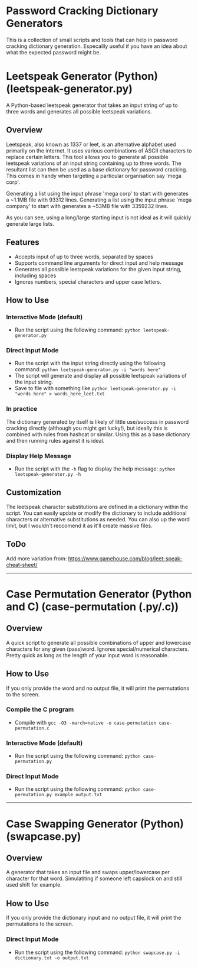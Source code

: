 # Password Cracking Dictionary Generators

This is a collection of small scripts and tools that can help in password cracking dictionary generation. Especailly useful if you have an idea about what the expected password might be.

# Leetspeak Generator (Python) (leetspeak-generator.py)

A Python-based leetspeak generator that takes an input string of up to three words and generates all possible leetspeak variations.

## Overview

Leetspeak, also known as 1337 or leet, is an alternative alphabet used primarily on the internet. It uses various combinations of ASCII characters to replace certain letters. This tool allows you to generate all possible leetspeak variations of an input string containing up to three words. The resultant list can then be used as a base dictionary for password cracking. This comes in handy when targeting a particular organisation say 'mega corp'. 

Generating a list using the input phrase 'mega corp' to start with generates a ~1.1MB file with 93312 lines. 
Generating a list using the input phrase 'mega company' to start with generates a ~53MB file with 3359232 lines. 

As you can see, using a long/large starting input is not ideal as it will quickly generate large lists. 


## Features

- Accepts input of up to three words, separated by spaces
- Supports command line arguments for direct input and help message
- Generates all possible leetspeak variations for the given input string, including spaces
- Ignores numbers, special characters and upper case letters.  

## How to Use

### Interactive Mode (default)

- Run the script using the following command: `python leetspeak-generator.py`

### Direct Input Mode

- Run the script with the input string directly using the following command: `python leetspeak-generator.py -i "words here"`
- The script will generate and display all possible leetspeak variations of the input string. 
- Save to file with something like `python leetspeak-generator.py -i "words here" > words_here_leet.txt`

### In practice

The dictionary generated by itself is likely of little use/success in password cracking directly (although you might get lucky!), but ideally this is combined with rules from hashcat or similar. Using this as a base dictionary and then running rules against it is ideal.

### Display Help Message

- Run the script with the `-h` flag to display the help message: `python leetspeak-generator.py -h`

## Customization

The leetspeak character substitutions are defined in a dictionary within the script. You can easily update or modify the dictionary to include additional characters or alternative substitutions as needed. You can also up the word limit, but I wouldn't reccomend it as it'll create massive files. 

## ToDo 

Add more variation from: https://www.gamehouse.com/blog/leet-speak-cheat-sheet/


---------------

# Case Permutation Generator (Python and C) (case-permutation (.py/.c))

## Overview

A quick script to generate all possible combinations of upper and lowercase characters for any given (pass)word. Ignores special/numerical characters. Pretty quick as long as the length of your input word is reasonable.

## How to Use

If you only provide the word and no output file, it will print the permutations to the screen.

### Compile the C program 

-  Compile with `gcc -O3 -march=native -o case-permutation case-permutation.c`

### Interactive Mode (default)

- Run the script using the following command: `python case-permutation.py`

### Direct Input Mode

- Run the script using the following command: `python case-permutation.py example output.txt`


---------------

# Case Swapping Generator (Python) (swapcase.py)


## Overview

A generator that takes an input file and swaps upper/lowercase per character for that word. Simulatiting if someone left capslock on and still used shift for example. 

## How to Use

If you only provide the dictionary input and no output file, it will print the permutations to the screen.

### Direct Input Mode

- Run the script using the following command: `python swapcase.py -i dictionary.txt -o output.txt`
